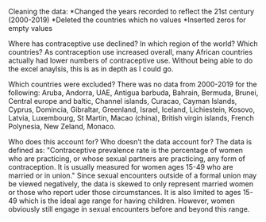 

Cleaning the data:
*Changed the years recorded to reflect the 21st century (2000-2019)
*Deleted the countries which no values
*Inserted zeros for empty values

Where has contraceptive use declined?  In which region of the world? Which countries?
As contraception use increased overall, many African countries actually had lower numbers of contraceptive use. Without being able to do the excel anaylsis, this is as in depth as I could go.

Which countries were excluded? There was no data from 2000-2019 for the following:
Aruba, Andorra, UAE, Antigua barbuda, Bahrain, Bermuda, Brunei, Central europe and baltic, Channel islands, Curacao, Cayman Islands, Cyprus, Domincia, Gibraltar, Greenland, 
Israel, Iceland, Lichiestein, Kosovo, Latvia, Luxembourg, St Martin, Macao (china), British virgin islands, French Polynesia, New Zeland, Monaco.

Who does this account for? Who doesn’t the data account for?
The data is defined as: "Contraceptive prevalence rate is the percentage of women who are practicing, or whose sexual partners are practicing, any form of contraception. It is usually measured for women ages 15-49 who are married or in union."
Since sexual encounters outside of a formal union may be viewed negatively, the data is skewed to only represent married women or those who report uder those circumstances. It is also limited to ages 15-49 which is the ideal age range for having children. However, women obviously still engage in sexual encounters before and beyond this range.
